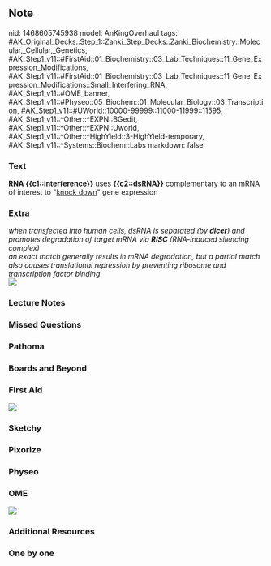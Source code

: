 ## Note
nid: 1468605745938
model: AnKingOverhaul
tags: #AK_Original_Decks::Step_1::Zanki_Step_Decks::Zanki_Biochemistry::Molecular,_Cellular,_Genetics, #AK_Step1_v11::#FirstAid::01_Biochemistry::03_Lab_Techniques::11_Gene_Expression_Modifications, #AK_Step1_v11::#FirstAid::01_Biochemistry::03_Lab_Techniques::11_Gene_Expression_Modifications::Small_Interfering_RNA, #AK_Step1_v11::#OME_banner, #AK_Step1_v11::#Physeo::05_Biochem::01_Molecular_Biology::03_Transcription, #AK_Step1_v11::#UWorld::10000-99999::11000-11999::11595, #AK_Step1_v11::^Other::^EXPN::BGedit, #AK_Step1_v11::^Other::^EXPN::Uworld, #AK_Step1_v11::^Other::^HighYield::3-HighYield-temporary, #AK_Step1_v11::^Systems::Biochem::Labs
markdown: false

### Text
<div>
  <b>RNA {{c1::interference}}</b> uses <b>{{c2::dsRNA}}</b>
  complementary to an mRNA of interest to "<u>knock down</u>" gene
  expression
</div>

### Extra
<div>
  <i>when transfected into human cells, dsRNA is separated (by
  <b>dicer</b>) and promotes degradation of target mRNA via
  <b>RISC</b> (RNA-induced silencing complex)</i>
</div>
<div>
  <i>an exact match generally results in mRNA degradation, but a
  partial match also causes translational repression by preventing
  ribosome and transcription factor binding</i>
</div>
<div><img src="paste-35489314767214.jpg"></div>

### Lecture Notes


### Missed Questions


### Pathoma


### Boards and Beyond


### First Aid
<img src="tmp7SY9Sq.png">

### Sketchy


### Pixorize


### Physeo


### OME
<div class="ome-widget">
  <a href="https://onlinemeded.org?ref=anki"><img src=
  "_OME_AnkiFlashcards_General_4.png"></a>
</div>

### Additional Resources


### One by one


